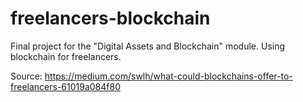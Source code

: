 # freelancers-blockchain

Final project for the "Digital Assets and Blockchain" module. Using blockchain for freelancers.

Source: https://medium.com/swlh/what-could-blockchains-offer-to-freelancers-61019a084f80
